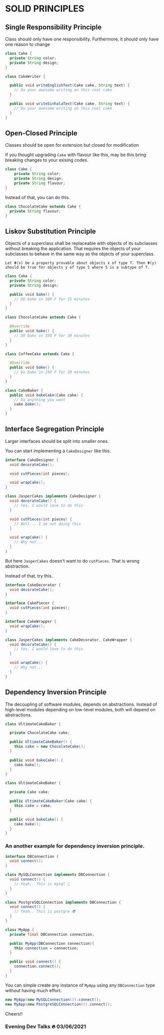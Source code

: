 # SOLID PRINCIPLES

## Single Responsibility Principle

Class should only have one responsibility. Furthermore, it should only have one reason to change

```java
class Cake {
  private String color;
  private String design;
}

class CakeWriter {

  public void writeEnglishText(Cake cake, String text) {
    // Do your awesome writing on this cool cake
  }

  public void writeSinhalaText(Cake cake, String text) {
    // Do your awesome writing on this cool cake
  }
}
```

## Open-Closed Principle

Classes should be open for extension but closed for modification

If you thought upgrading `Cake` with flavour like this, may be this bring breaking changes to your exising codes.

```java
class Cake {
    private String color;
    private String design;
    private String flavour;
}
```

Instead of that, you can do this.
```java
class ChocolateCake extends Cake {
  private String flavour;
}
```

## Liskov Substitution Principle

Objects of a superclass shall be replaceable with objects of its subclasses without breaking the application. That requires the objects of your subclasses to behave in the same way as the objects of your superclass.

```
Let Φ(x) be a property provable about objects x of type T. Then Φ(y) should be true for objects y of type S where S is a subtype of T.
```

```java
class Cake {
  private String color;
  private String design;

  public void bake() {
    // DO bake in 300 F for 25 minutes
  }
}

class ChocolateCake extends Cake {

  @Override
  public void bake() {
    // DO bake in 350 F for 30 minutes
  }
}

class CoffeeCake extends Cake {

  @Override
  public void bake() {
    // Do bake in 250 F for 20 minutes
  }
}

class CakeBaker {
  public void bakeCake(Cake cake) {
    // Do anything you want
    cake.bake();
  }
}
```

## Interface Segregation Principle

Larger interfaces should be split into smaller ones.

You can start implementing a `CakeDesigner` like this.

```java
interface CakeDesigner {
  void decorateCake();

  void cutPieces(int pieces);

  void wrapCake();
}

class JasperCakes implements CakeDesigner {
  void decorateCake() {
    // Yes, I would love to do this
  }

  void cutPieces(int pieces) {
    // Well... I am not doing this
  }

  void wrapCake() {
    // Why not...
  }
}
```

But here `JasperCakes` doesn't want to do `cutPieces`. That is wrong abstraction.

Instead of that, try this.

```java
interface CakeDecorator {
  void decorateCake();
}

interface CakePiecer {
  void cutPieces(int pieces);
}

interface CakeWrapper {
  void wrapCake();
}

class JasperCakes implements CakeDecorator, CakeWrapper {
  void decorateCake() {
    // Yes, I would love to do this
  }

  void wrapCake() {
    // Why not...
  }
}
```

## Dependency Inversion Principle

The decoupling of software modules, depends on abstractions. Instead of high-level modules depending on low-level modules, both will depend on abstractions.

```java
class UltimateCakeBaker {

  private ChocolateCake cake;

  public UltimateCakeBaker() {
    this.cake = new ChocolateCake();
  }

  public void bakeCake() {
    cake.bake();
  }
}

class UltimateCakeBaker {

  private Cake cake;

  public UltimateCakeBaker(Cake cake) {
    this.cake = cake;
  }

  public void bakeCake() {
    cake.bake();
  }
}
```

### An another example for dependency inversion principle.

```java
interface DBConnection {
  void connect();
}

class MySQLConnection implements DBConnection {
  void connect() {
    // Yeah.. This is mysql 👾
  }
}

class PostgreSQLConnection implements DBConnection {
  void connect() {
    // Yeah.. This is postgre 👽
  }
}

class MyApp {
  private final DBConnection connection;

  public MyApp(DBConnection connection){
    this.connection = connection;
  }

  public void connect() {
    connection.connect();
  }
}
```

You can simple create any instance of `MyApp` using any `DBConnection` type without having much effort.

```java
new MyApp(new MySQLConnection()).connect();
new MyApp(new PostgreSQLConnection()).connect();
```

Cheers!!

### Evening Dev Talks 🔥 03/06/2021